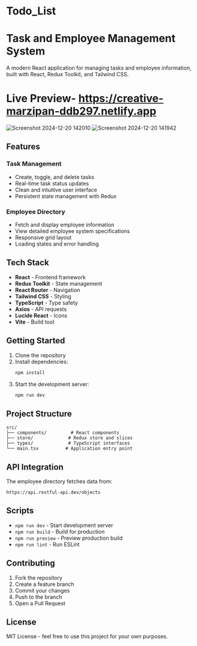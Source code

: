 # Todo_List
# Task and Employee Management System

A modern React application for managing tasks and employee information, built with React, Redux Toolkit, and Tailwind CSS.

# Live Preview- https://creative-marzipan-ddb297.netlify.app
![Screenshot 2024-12-20 142010](https://github.com/user-attachments/assets/5a970d30-49a8-4f3a-a972-63faf8db73c6)
![Screenshot 2024-12-20 141942](https://github.com/user-attachments/assets/4d088260-f7ff-4c4a-9d02-a0eb97abe324)


## Features

### Task Management
- Create, toggle, and delete tasks
- Real-time task status updates
- Clean and intuitive user interface
- Persistent state management with Redux

### Employee Directory
- Fetch and display employee information
- View detailed employee system specifications
- Responsive grid layout
- Loading states and error handling

## Tech Stack

- **React** - Frontend framework
- **Redux Toolkit** - State management
- **React Router** - Navigation
- **Tailwind CSS** - Styling
- **TypeScript** - Type safety
- **Axios** - API requests
- **Lucide React** - Icons
- **Vite** - Build tool

## Getting Started

1. Clone the repository
2. Install dependencies:
   ```bash
   npm install
   ```
3. Start the development server:
   ```bash
   npm run dev
   ```

## Project Structure

```
src/
├── components/         # React components
├── store/             # Redux store and slices
├── types/             # TypeScript interfaces
└── main.tsx          # Application entry point
```

## API Integration

The employee directory fetches data from:
```
https://api.restful-api.dev/objects
```

## Scripts

- `npm run dev` - Start development server
- `npm run build` - Build for production
- `npm run preview` - Preview production build
- `npm run lint` - Run ESLint

## Contributing

1. Fork the repository
2. Create a feature branch
3. Commit your changes
4. Push to the branch
5. Open a Pull Request

## License

MIT License - feel free to use this project for your own purposes.
